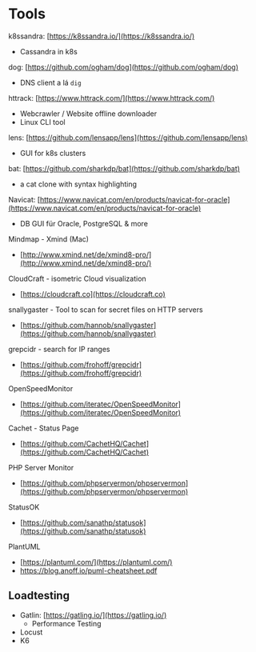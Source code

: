 # Tools

k8ssandra: [https://k8ssandra.io/](https://k8ssandra.io/)
* Cassandra in k8s

dog: [https://github.com/ogham/dog](https://github.com/ogham/dog)
* DNS client a lá `dig`

httrack: [https://www.httrack.com/](https://www.httrack.com/)
* Webcrawler / Website offline downloader
* Linux CLI tool

lens: [https://github.com/lensapp/lens](https://github.com/lensapp/lens)
* GUI for k8s clusters


bat: [https://github.com/sharkdp/bat](https://github.com/sharkdp/bat)
* a cat clone with syntax highlighting

Navicat: [https://www.navicat.com/en/products/navicat-for-oracle](https://www.navicat.com/en/products/navicat-for-oracle)
* DB GUI für Oracle, PostgreSQL & more

Mindmap - Xmind (Mac)
* [http://www.xmind.net/de/xmind8-pro/](http://www.xmind.net/de/xmind8-pro/)

CloudCraft - isometric Cloud visualization
* [https://cloudcraft.co](https://cloudcraft.co)

snallygaster - Tool to scan for secret files on HTTP servers
* [https://github.com/hannob/snallygaster](https://github.com/hannob/snallygaster)

grepcidr - search for IP ranges
* [https://github.com/frohoff/grepcidr](https://github.com/frohoff/grepcidr)

OpenSpeedMonitor
* [https://github.com/iteratec/OpenSpeedMonitor](https://github.com/iteratec/OpenSpeedMonitor)

Cachet - Status Page
* [https://github.com/CachetHQ/Cachet](https://github.com/CachetHQ/Cachet)

PHP Server Monitor
* [https://github.com/phpservermon/phpservermon](https://github.com/phpservermon/phpservermon)

StatusOK
* [https://github.com/sanathp/statusok](https://github.com/sanathp/statusok)

PlantUML
* [https://plantuml.com/](https://plantuml.com/)
* https://blog.anoff.io/puml-cheatsheet.pdf

## Loadtesting
* Gatlin: [https://gatling.io/](https://gatling.io/)
  * Performance Testing
* Locust
* K6
